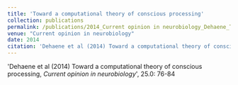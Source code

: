 ```yaml
---
title: 'Toward a computational theory of conscious processing'
collection: publications
permalink: /publications/2014_Current opinion in neurobiology_Dehaene_Towardacomputational
venue: "Current opinion in neurobiology"
date: 2014
citation: 'Dehaene et al (2014) Toward a computational theory of conscious processing, <i>Current opinion in neurobiology</i>', 25.0: 76-84
---
```

'Dehaene et al (2014) Toward a computational theory of conscious processing, <i>Current opinion in neurobiology</i>', 25.0: 76-84
